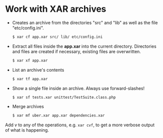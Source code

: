 # Work with XAR archives

* Creates an archive from the directories "src" and "lib" as well as
  the file "etc/config.ini".
  ```sh
  $ xar cf app.xar src/ lib/ etc/config.ini
  ```
* Extract all files inside the **app.xar** into the current directory.
  Directories and files are created if necessary, existing files are 
  overwritten.
  ```sh
  $ xar xf app.xar
  ```
* List an archive's contents
  ```sh
  $ xar tf app.xar
  ```
* Show a single file inside an archive. Always use forward-slashes!
  ```sh
  $ xar sf tests.xar unittest/TestSuite.class.php
  ```
* Merge archives
  ```sh
  $ xar mf uber.xar app.xar dependencies.xar
  ```

Add *v* to any of the operations, e.g. `xar cvf`, to get a more verbose
output of what is happening.